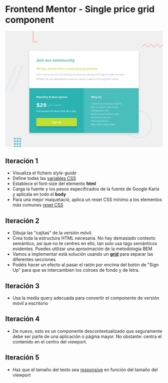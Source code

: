 # Frontend Mentor - Single price grid component

![Design preview for the Single price grid component coding challenge](./design/desktop-preview.jpg)

## Iteración 1

- Visualiza el fichero _style-guide_
- Define todas las [variables CSS](https://www.w3schools.com/css/css3_variables.asp) 
- Establece el font-size del elemento **html**
- Carga la fuente y los pesos especificados de la fuente de Google Karla y aplicala en todo el **body**
- Para una mejor maquetació, aplica un reset CSS mínimo a los elementos más comunes [reset CSS](https://www.digitalocean.com/community/tutorials/css-minimal-css-reset)

## Iteración 2

- Dibuja las "cajitas" de la versión móvil. 
- Crea toda la estructura HTML necesaria. No hay demasiado contexto semántico, así que no te centres en ello, tan solo usa tags semánticos evidentes. Puedes utilizar una aproximación de la metodología BEM
- Vamos a implementar está solución usando un [**grid**](https://www.w3schools.com/css/css_grid_container.asp) para separar las diferentes secciones
- Podéis hacer un efecto al pasar el ratón por encima del botón de "Sign Up" para que se intercambien los colroes de fondo y de letra.

## Iteración 3

- Usa la media query adecuada para convertir el componente de versión móvil a escritorio

## Iteración 4

- De nuevo, esto es un componente descontextualizado que seguramente debe ser parte de una aplicación o página mayor. No obstante: centra el contenido en el centro del viewport.

## Iteración 5

- Haz que el tamaño del texto sea [responsive](https://web.dev/learn/design/typography) en función del tamaño del viewport 


